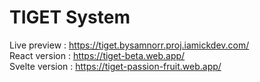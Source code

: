 # TIGET System

Live preview : https://tiget.bysamnorr.proj.iamickdev.com/ \
React version : https://tiget-beta.web.app/ \
Svelte version : https://tiget-passion-fruit.web.app/
